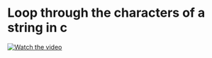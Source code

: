 # Loop through the characters of a string in c

[![Watch the video](https://img.youtube.com/vi/fLkOQlTE6wE/hqdefault.jpg)](https://youtu.be/fLkOQlTE6wE)

